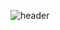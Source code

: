 ![header](https://capsule-render.vercel.app/api?type=wave&color=auto&height=300&section=header&text=SmartBuilding_securitysystem%20render&fontSize=30)
